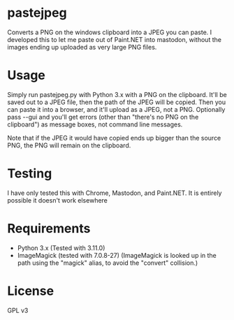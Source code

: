# pastejpeg
 Converts a PNG on the windows clipboard into a JPEG you can paste.
 I developed this to let me paste out of Paint.NET into mastodon, without the images ending up uploaded as very large PNG files. 

# Usage

Simply run pastejpeg.py with Python 3.x with a PNG on the clipboard. It'll be saved out to a JPEG file, then the path of the JPEG will be copied. Then you can paste it into a browser, and it'll upload as a JPEG, not a PNG. 
Optionally pass --gui and you'll get errors (other than "there's no PNG on the clipboard") as message boxes, not command line messages. 

Note that if the JPEG it would have copied ends up bigger than the source PNG, the PNG will remain on the clipboard.

# Testing

I have only tested this with Chrome, Mastodon, and Paint.NET. It is entirely possible it doesn't work elsewhere

# Requirements

* Python 3.x (Tested with 3.11.0)
* ImageMagick (tested with 7.0.8-27)
  (ImageMagick is looked up in the path using the "magick" alias, to avoid the "convert" collision.)

# License
GPL v3